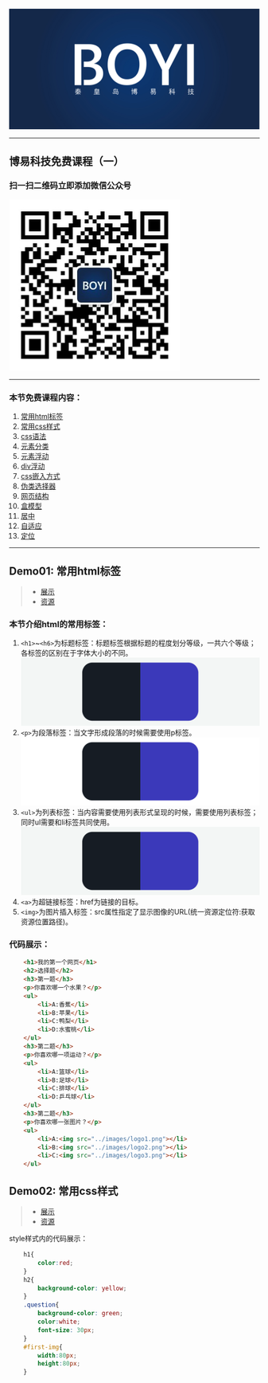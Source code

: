 ![秦皇岛博易科技](/images/logo3.jpg)

----------
## 博易科技免费课程（一）

### **扫一扫二维码立即添加微信公众号**

![微信二维码](/images/weixin2Dcode.jpg)

---

### 本节免费课程内容：

1. [常用html标签](#demo01-常用html标签)
1. [常用css样式](#demo02-常用css样式)
1. [css语法](#demo03-css语法)
1. [元素分类](#demo04-元素分类)
1. [元素浮动](#demo05-元素浮动)
1. [div浮动](#demo06-div浮动)
1. [css嵌入方式](#demo07-css嵌入方式)
1. [伪类选择器](#demo08-伪类选择器)
1. [网页结构](#demo09-网页结构)
1. [盒模型](#demo10-盒模型)
1. [居中](#demo11-居中)
1. [自适应](#demo12-自适应)
1. [定位](#demo13-定位)


----------

## Demo01: 常用html标签

>* [展示](https://boyikeji.github.io/Free_Lessons_01/demo01/index.html)
>* [资源](https://github.com/boyikeji/Free_Lessons_01/blob/master/demo01/index.html)

### 本节介绍html的常用标签：
1. `<h1>`~`<h6>`为标题标签：标题标签根据标题的程度划分等级，一共六个等级；各标签的区别在于字体大小的不同。
![h标签](/images/h.gif)
2. `<p>`为段落标签：当文字形成段落的时候需要使用p标签。
![p标签](/images/p.gif)
3. `<ul>`为列表标签：当内容需要使用列表形式呈现的时候，需要使用列表标签；同时ul需要和li标签共同使用。
![ul标签](/images/ul.gif)
4. `<a>`为超链接标签：href为链接的目标。
5. `<img>`为图片插入标签：src属性指定了显示图像的URL(统一资源定位符:获取资源位置路径)。

### 代码展示：

````html	
	<h1>我的第一个网页</h1>
	<h2>选择题</h2>
	<h3>第一题</h3>
	<p>你喜欢哪一个水果？</p>
	<ul>
		<li>A:香蕉</li>
		<li>B:苹果</li>
		<li>C:鸭梨</li>
		<li>D:水蜜桃</li>
	</ul>
	<h3>第二题</h3>
	<p>你喜欢哪一项运动？</p>
	<ul>
		<li>A:篮球</li>
		<li>B:足球</li>
		<li>C:排球</li>
		<li>D:乒乓球</li>
	</ul>
	<h3>第二题</h3>
	<p>你喜欢哪一张图片？</p>
	<ul>
		<li>A:<img src="../images/logo1.png"></li>
		<li>B:<img src="../images/logo2.png"></li>
		<li>C:<img src="../images/logo3.png"></li>
	</ul>
````

## Demo02: 常用css样式

>* [展示](https://boyikeji.github.io/Free_Lessons_01/demo02/index.html)
>* [资源](https://github.com/boyikeji/Free_Lessons_01/blob/master/demo02/index.html)

style样式内的代码展示：
````css
	h1{
		color:red;
	}
	h2{
		background-color: yellow;
	}
	.question{
		background-color: green;
		color:white;
		font-size: 30px;
	}
	#first-img{
		width:80px;
		height:80px;
	}
````
